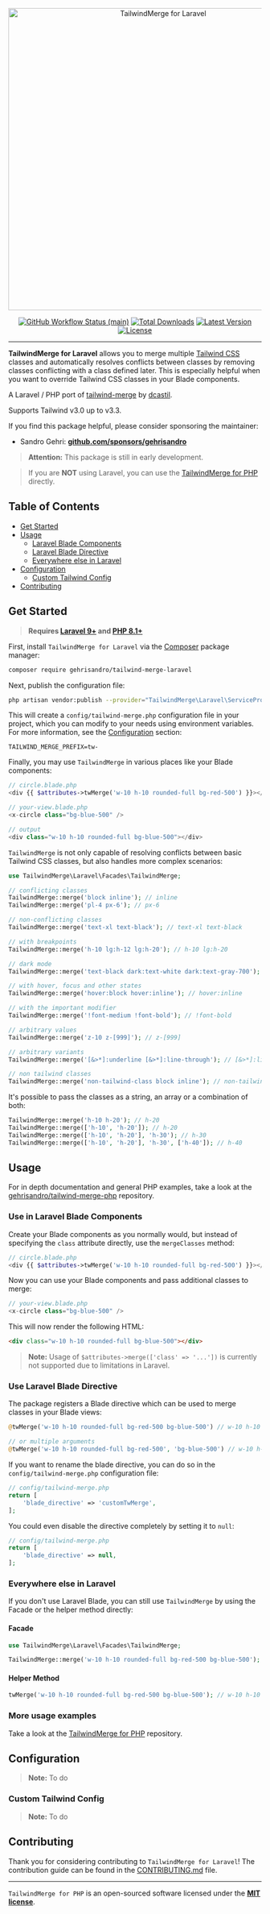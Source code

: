 <p align="center">
    <img src="https://raw.githubusercontent.com/gehrisandro/tailwind-merge-laravel/main/art/example.png" width="600" alt="TailwindMerge for Laravel">
    <p align="center">
        <a href="https://github.com/gehrisandro/tailwind-merge-laravel/actions"><img alt="GitHub Workflow Status (main)" src="https://img.shields.io/github/actions/workflow/status/gehrisandro/tailwind-merge-laravel/tests.yml?branch=main&label=tests&style=round-square"></a>
        <a href="https://packagist.org/packages/gehrisandro/tailwind-merge-laravel"><img alt="Total Downloads" src="https://img.shields.io/packagist/dt/gehrisandro/tailwind-merge-laravel"></a>
        <a href="https://packagist.org/packages/gehrisandro/tailwind-merge-laravel"><img alt="Latest Version" src="https://img.shields.io/packagist/v/gehrisandro/tailwind-merge-laravel"></a>
        <a href="https://packagist.org/packages/gehrisandro/tailwind-merge-laravel"><img alt="License" src="https://img.shields.io/github/license/gehrisandro/tailwind-merge-laravel"></a>
    </p>
</p>

------

**TailwindMerge for Laravel** allows you to merge multiple [Tailwind CSS](https://tailwindcss.com/) classes and automatically resolves conflicts between classes by removing classes conflicting with a class defined later. This is especially helpful when you want to override Tailwind CSS classes in your Blade components.

A Laravel / PHP port of [tailwind-merge](https://github.com/dcastil/tailwind-merge) by [dcastil](https://github.com/dcastil).

Supports Tailwind v3.0 up to v3.3.

If you find this package helpful, please consider sponsoring the maintainer:
- Sandro Gehri: **[github.com/sponsors/gehrisandro](https://github.com/sponsors/gehrisandro)**

> **Attention:** This package is still in early development.

> If you are **NOT** using Laravel, you can use the [TailwindMerge for PHP](https://github.com/gehrisandro/tailwind-merge-php) directly.

## Table of Contents
- [Get Started](#get-started)
- [Usage](#usage)
  - [Laravel Blade Components](#use-in-laravel-blade-components)
  - [Laravel Blade Directive](#use-laravel-blade-directive)
  - [Everywhere else in Laravel](#everywhere-else-in-laravel)
- [Configuration](#configuration)
  - [Custom Tailwind Config](#custom-tailwind-config)
- [Contributing](#contributing)

## Get Started
> **Requires [Laravel 9+](https://github.com/laravel/laravel) and [PHP 8.1+](https://php.net/releases/)**

First, install `TailwindMerge for Laravel` via the [Composer](https://getcomposer.org/) package manager:

```bash
composer require gehrisandro/tailwind-merge-laravel
```

Next, publish the configuration file:

```bash
php artisan vendor:publish --provider="TailwindMerge\Laravel\ServiceProvider"
```

This will create a `config/tailwind-merge.php` configuration file in your project, which you can modify to your needs
using environment variables. For more information, see the [Configuration](#configuration) section:

```env
TAILWIND_MERGE_PREFIX=tw-
```

Finally, you may use `TailwindMerge` in various places like your Blade components:

```php
// circle.blade.php
<div {{ $attributes->twMerge('w-10 h-10 rounded-full bg-red-500') }}></div>

// your-view.blade.php
<x-circle class="bg-blue-500" />

// output
<div class="w-10 h-10 rounded-full bg-blue-500"></div>
```

`TailwindMerge` is not only capable of resolving conflicts between basic Tailwind CSS classes, but also handles more complex scenarios:

```php
use TailwindMerge\Laravel\Facades\TailwindMerge;

// conflicting classes
TailwindMerge::merge('block inline'); // inline
TailwindMerge::merge('pl-4 px-6'); // px-6

// non-conflicting classes
TailwindMerge::merge('text-xl text-black'); // text-xl text-black

// with breakpoints
TailwindMerge::merge('h-10 lg:h-12 lg:h-20'); // h-10 lg:h-20

// dark mode
TailwindMerge::merge('text-black dark:text-white dark:text-gray-700'); // text-black dark:text-gray-700

// with hover, focus and other states
TailwindMerge::merge('hover:block hover:inline'); // hover:inline

// with the important modifier
TailwindMerge::merge('!font-medium !font-bold'); // !font-bold

// arbitrary values
TailwindMerge::merge('z-10 z-[999]'); // z-[999] 

// arbitrary variants
TailwindMerge::merge('[&>*]:underline [&>*]:line-through'); // [&>*]:line-through

// non tailwind classes
TailwindMerge::merge('non-tailwind-class block inline'); // non-tailwind-class inline 
```

It's possible to pass the classes as a string, an array or a combination of both:

```php
TailwindMerge::merge('h-10 h-20'); // h-20
TailwindMerge::merge(['h-10', 'h-20']); // h-20
TailwindMerge::merge(['h-10', 'h-20'], 'h-30'); // h-30
TailwindMerge::merge(['h-10', 'h-20'], 'h-30', ['h-40']); // h-40
```

## Usage

For in depth documentation and general PHP examples, take a look at the [gehrisandro/tailwind-merge-php](https://github.com/gehrisandro/tailwind-merge-php) repository.

### Use in Laravel Blade Components

Create your Blade components as you normally would, but instead of specifying the `class` attribute directly, use the `mergeClasses` method:

```php
// circle.blade.php
<div {{ $attributes->twMerge('w-10 h-10 rounded-full bg-red-500') }}></div>
```

Now you can use your Blade components and pass additional classes to merge:

```php
// your-view.blade.php
<x-circle class="bg-blue-500" />
```

This will now render the following HTML:

```html
<div class="w-10 h-10 rounded-full bg-blue-500"></div>
```

> **Note:** Usage of `$attributes->merge(['class' => '...'])` is currently not supported due to limitations in Laravel.

### Use Laravel Blade Directive
The package registers a Blade directive which can be used to merge classes in your Blade views:

```php
@twMerge('w-10 h-10 rounded-full bg-red-500 bg-blue-500') // w-10 h-10 rounded-full bg-blue-500

// or multiple arguments
@twMerge('w-10 h-10 rounded-full bg-red-500', 'bg-blue-500') // w-10 h-10 rounded-full bg-blue-500
```

If you want to rename the blade directive, you can do so in the `config/tailwind-merge.php` configuration file:

```php
// config/tailwind-merge.php
return [
    'blade_directive' => 'customTwMerge',
];
```

You could even disable the directive completely by setting it to `null`:

```php
// config/tailwind-merge.php
return [
    'blade_directive' => null,
];
```

### Everywhere else in Laravel
If you don't use Laravel Blade, you can still use `TailwindMerge` by using the Facade or the helper method directly:

#### Facade
```php
use TailwindMerge\Laravel\Facades\TailwindMerge;

TailwindMerge::merge('w-10 h-10 rounded-full bg-red-500 bg-blue-500'); // w-10 h-10 rounded-full bg-blue-500
```

#### Helper Method
```php
twMerge('w-10 h-10 rounded-full bg-red-500 bg-blue-500'); // w-10 h-10 rounded-full bg-blue-500
```

### More usage examples
Take a look at the [TailwindMerge for PHP](https://github.com/gehrisandro/tailwind-merge-php) repository.

## Configuration

> **Note:** To do

### Custom Tailwind Config

> **Note:** To do

## Contributing

Thank you for considering contributing to `TailwindMerge for Laravel`! The contribution guide can be found in the [CONTRIBUTING.md](CONTRIBUTING.md) file.


---

`TailwindMerge for PHP` is an open-sourced software licensed under the **[MIT license](https://opensource.org/licenses/MIT)**.


